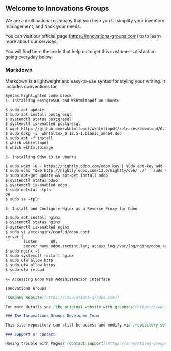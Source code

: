 ## Welcome to Innovations Groups

We are a multinational company that you help you to simplify your inventory management, and track your needs. 

You can visit our official page (https://innovations-groups.com) to to learn more about our services. 

You will find here the code that help us to get this customer satisfaction going everyday below. 

### Markdown

Markdown is a lightweight and easy-to-use syntax for styling your writing. It includes conventions for

```markdown
Syntax highlighted code block
1- Installing PostgreSQL and Wkhtmltopdf on Ubuntu

$ sudo apt update
$ sudo apt install postgresql
$ systemctl status postgresql
$ systemctl is-enabled postgresql
$ wget https://github.com/wkhtmltopdf/wkhtmltopdf/releases/download/0.12.5/wkhtmltox_0.12.5-1.bionic_amd64.deb
$ sudo dpkg -i  wkhtmltox_0.12.5-1.bionic_amd64.deb
$ sudo apt -f install 
$ which wkhtmltopdf
$ which wkhtmltoimage

2- Installing Odoo 13 in Ubuntu

$ sudo wget -O - https://nightly.odoo.com/odoo.key | sudo apt-key add -
$ sudo echo "deb http://nightly.odoo.com/13.0/nightly/deb/ ./" | sudo tee -a /etc/apt/sources.list.d/odoo.list
$ sudo apt-get update && apt-get install odoo
$ systemctl status odoo
$ systemctl is-enabled odoo
$ sudo netstat -tpln
OR
$ sudo ss -tpln

3- Install and Configure Nginx as a Reverse Proxy for Odoo

$ sudo apt install nginx
$ systemctl status nginx
$ systemctl is-enabled nginx
$ sudo vi /etc/nginx/conf.d/odoo.conf
server {
        listen      80;
        server_name odoo.tecmint.lan; access_log /var/log/nginx/odoo_access.log; error_log /var/log/nginx/odoo_error.log; proxy_buffers 16 64k; proxy_buffer_size 128k; location / { proxy_pass http://127.0.0.1:8069; proxy_redirect off; proxy_set_header X-Real-IP $remote_addr; proxy_set_header X-Forwarded-For $proxy_add_x_forwarded_for; proxy_set_header Host $http_host; } location ~* /web/static/ { proxy_cache_valid 200 60m; proxy_buffering on; expires 864000; proxy_pass http://127.0.0.1:8069; } gzip on; gzip_min_length 1000; }
$ sudo nginx -t
$ sudo systemctl restart nginx
$ sudo ufw allow http
$ sudo ufw allow https
$ sudo ufw reload

4- Accessing Odoo Web Administration Interface

Innovations Groups

[Company Website](https://innovations-groups.com/)

For more details see [the original website with graphics](https://www.tecmint.com/install-odoo-in-ubuntu/).

### The Innovations Groups Developer Team

This site repository can still be access and modify via [repository settings](https://github.com/Innovation-Sarl/Odoo-With-Innovations-Groups/settings/pages). 

### Support or Contact

Having trouble with Pages? [contact support](https://innovations-groups.com/contact-us/) and we’ll help you sort it out.
